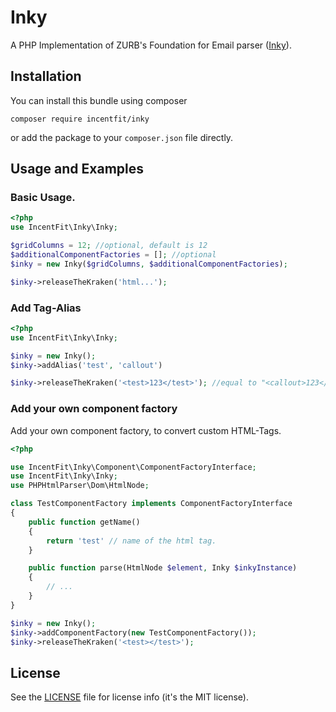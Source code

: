 # Inky

A PHP Implementation of ZURB's Foundation for Email parser ([Inky](https://github.com/zurb/inky)).

## Installation

You can install this bundle using composer

    composer require incentfit/inky

or add the package to your `composer.json` file directly.

## Usage and Examples

### Basic Usage.

```php
<?php
use IncentFit\Inky\Inky;

$gridColumns = 12; //optional, default is 12
$additionalComponentFactories = []; //optional
$inky = new Inky($gridColumns, $additionalComponentFactories);

$inky->releaseTheKraken('html...');
```

### Add Tag-Alias

```php
<?php
use IncentFit\Inky\Inky;

$inky = new Inky();
$inky->addAlias('test', 'callout')

$inky->releaseTheKraken('<test>123</test>'); //equal to "<callout>123</callout>"
```

### Add your own component factory

Add your own component factory, to convert custom HTML-Tags.

```php
<?php

use IncentFit\Inky\Component\ComponentFactoryInterface;
use IncentFit\Inky\Inky;
use PHPHtmlParser\Dom\HtmlNode;

class TestComponentFactory implements ComponentFactoryInterface
{
    public function getName()
    {
        return 'test' // name of the html tag.
    }

    public function parse(HtmlNode $element, Inky $inkyInstance)
    {
        // ...
    }
}

$inky = new Inky();
$inky->addComponentFactory(new TestComponentFactory());
$inky->releaseTheKraken('<test></test>');
```

## License
See the [LICENSE](LICENSE) file for license info (it's the MIT license).

